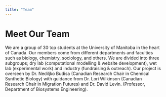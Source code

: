 ```yaml
---
title: "Team"
---
```


# Meet Our Team

We are a group of 30 top students at the University of Manitoba in the heart of Canada. Our members come from different departments and faculties such as biology, chemistry, sociology, and others. We are divided into three subgroups; dry lab (computational modelling & website development), wet lab (experimental work) and industry (fundraising & outreach). Our project is overseen by Dr. Nediljko Budisa (Canadian Research Chair in Chemical Synthetic Biology) with guidance from Dr. Lori Wilkinson (Canadian Research Chair in Migration Futures) and Dr. David Levin. (Professor, Department of Biosystems Engineering).
